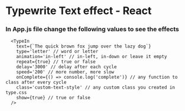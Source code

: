 # Typewrite Text effect - React

### In App.js file change the following values to see the effects

```
  <TypeIn
    text={`The quick brown fox jump over the lazy dog`}
    type='letter' // word or letter
    animation='in-left' // in-left, in-down or leave it empty
    repeat={true} // true or false
    delay='3000' // delay after each cycle
    speed='200' // more number, more slow
    onComplete={() => console.log('complete')} // any function to class after every cycle
    class='custom-text-style' // any custom class you created in type.css
    show={true} // true or false
  />
```
